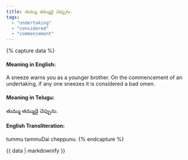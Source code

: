 ```yaml
---
title: తుమ్ము తమ్ముడై చెప్పును.
tags:
  - "undertaking"
  - "considered"
  - "commencement"
---
```


{% capture data %}
#### Meaning in English:
A sneeze warns you as a younger brother.
On the commencement of an undertaking, if any one sneezes it is considered a bad omen.

#### Meaning in Telugu:
తుమ్ము తమ్ముడై చెప్పును.

#### English Transliteration:
tummu tammuDai cheppunu.
{% endcapture %}

{{ data | markdownify }}

